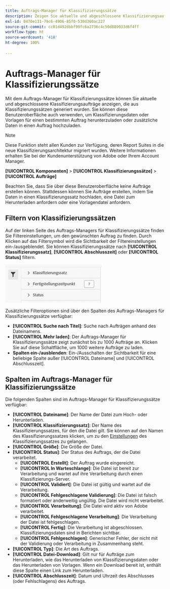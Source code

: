 ```yaml
---
title: Auftrags-Manager für Klassifizierungssätze
description: Zeigen Sie aktuelle und abgeschlossene Klassifizierungsaufträge an, die aus Klassifizierungssätzen generiert wurden.
exl-id: 0470e131-79c6-4906-85f0-530d360ac227
source-git-commit: cc01d492dbbf99fc6a2736c4c50d889933d6f4ff
workflow-type: ht
source-wordcount: '418'
ht-degree: 100%

---
```


# Auftrags-Manager für Klassifizierungssätze

Mit dem Auftrags-Manager für Klassifizierungssätze können Sie aktuelle und abgeschlossene Klassifizierungsaufträge anzeigen, die aus Klassifizierungssätzen generiert wurden. Sie können diese Benutzeroberfläche auch verwenden, um Klassifizierungsdaten oder Vorlagen für einen bestimmten Auftrag herunterzuladen oder zusätzliche Daten in einen Auftrag hochzuladen.

>[!NOTE]
>
>Diese Funktion steht allen Kunden zur Verfügung, deren Report Suites in die neue Klassifizierungsarchitektur migriert wurden. Weitere Informationen erhalten Sie bei der Kundenunterstützung von Adobe oder Ihrem Account Manager.

**[!UICONTROL Komponenten]** > **[!UICONTROL Klassifizierungssätze]** > **[!UICONTROL Aufträge]**

Beachten Sie, dass Sie über diese Benutzeroberfläche keine Aufträge erstellen können. Stattdessen können Sie Aufträge erstellen, indem Sie Daten in einen Klassifizierungssatz hochladen, eine Datei zum Herunterladen anfordern oder eine Vorlagendatei anfordern.

## Filtern von Klassifizierungssätzen

Auf der linken Seite des Auftrags-Managers für Klassifizierungssätze finden Sie Filtereinstellungen, um den gewünschten Auftrag zu finden. Durch Klicken auf das Filtersymbol wird die Sichtbarkeit der Filtereinstellungen ein-/ausgeblendet. Sie können Klassifizierungssätze nach **[!UICONTROL Klassifizierungssatz]**, **[!UICONTROL Abschlusszeit]** oder **[!UICONTROL Status]** filtern.

![Filter für Klassifizierungssatzaufträge](../assets/classification-set-job-filters.png)

Zusätzliche Filteroptionen sind über den Spalten des Auftrags-Managers für Klassifizierungssätze verfügbar:

* **[!UICONTROL Suche nach Titel]**: Suche nach Aufträgen anhand des Dateinamens.
* **[!UICONTROL Mehr laden]**: Der Auftrags-Manager für Klassifizierungssätze zeigt zunächst bis zu 1000 Aufträge an. Klicken Sie auf diese Schaltfläche, um 1000 weitere Aufträge zu laden.
* **Spalten ein-/ausblenden**: Ein-/Ausschalten der Sichtbarkeit für eine beliebige Spalte außer [!UICONTROL Dateiname] und [!UICONTROL Abschlusszeit].

## Spalten im Auftrags-Manager für Klassifizierungssätze

Die folgenden Spalten sind im Auftrags-Manager für Klassifizierungssätze verfügbar:

* **[!UICONTROL Dateiname]**: Der Name der Datei zum Hoch- oder Herunterladen.
* **[!UICONTROL Klassifizierungssatz]**: Der Name des Klassifizierungssatzes, für den die Datei gilt. Sie können auf den Namen des Klassifizierungssatzes klicken, um zu den [Einstellungen](settings.md) des Klassifizierungssatzes zu gelangen.
* **[!UICONTROL Größe]**: Die Größe der Datei.
* **[!UICONTROL Status]**: Der Status des Auftrags, der die Datei verarbeitet.
   * **[!UICONTROL Erstellt]**: Der Auftrag wurde eingereicht.
   * **[!UICONTROL In Warteschlange]**: Die Datei ist bereit zur Verarbeitung und wartet auf ihre Verarbeitung durch einen Klassifizierungs-Server.
   * **[!UICONTROL Validiert]**: Die Datei ist gültig und wartet auf die Verarbeitung.
   * **[!UICONTROL Fehlgeschlagene Validierung]**: Die Datei ist falsch formatiert oder anderweitig ungültig. Die Datei wird nicht verarbeitet.
   * **[!UICONTROL Verarbeitung]**: Die Datei wird aktiv von Adobe verarbeitet.
   * **[!UICONTROL Fehlgeschlagene Verarbeitung]**: Die Verarbeitung der Datei ist fehlgeschlagen.
   * **[!UICONTROL Fertig]**: Die Verarbeitung ist abgeschlossen. Klassifizierungsdaten sind in Berichten sichtbar.
   * **[!UICONTROL Fehlgeschlagen]**: Generischer Fehler, der nicht mit der Validierung oder Verarbeitung in Zusammenhang steht.
* **[!UICONTROL Typ]**: Die Art des Auftrags.
* **[!UICONTROL Datei-Download]**: Gilt nur für Aufträge zum Herunterladen, wie das Herunterladen von Klassifizierungsdaten oder das Herunterladen von Vorlagen. Wenn ein Download bereit ist, enthält diese Spalte einen Link zum Herunterladen.
* **[!UICONTROL Abschlusszeit]**: Datum und Uhrzeit des Abschlusses (oder Fehlschlagens) des Auftrags.
